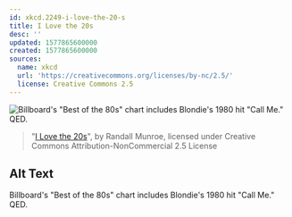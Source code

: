 ```yaml
---
id: xkcd.2249-i-love-the-20-s
title: I Love the 20s
desc: ''
updated: 1577865600000
created: 1577865600000
sources:
  name: xkcd
  url: 'https://creativecommons.org/licenses/by-nc/2.5/'
  license: Creative Commons 2.5
---
```

![Billboard's "Best of the 80s" chart includes Blondie's 1980 hit "Call Me." QED.](https://imgs.xkcd.com/comics/i_love_the_20s.png)
> "[I Love the 20s](https://xkcd.com/2249/)", by Randall Munroe, licensed under Creative Commons Attribution-NonCommercial 2.5 License

## Alt Text
Billboard's "Best of the 80s" chart includes Blondie's 1980 hit "Call Me." QED.
